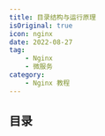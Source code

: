 ```yaml
---
title: 目录结构与运行原理
isOriginal: true
icon: nginx
date: 2022-08-27
tag:
    - Nginx
    - 微服务
category:
    - Nginx 教程
---
```


## 目录

